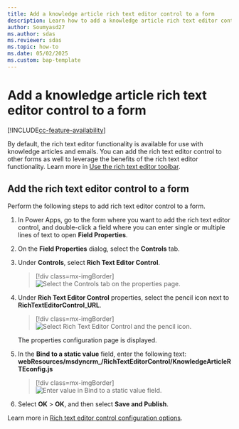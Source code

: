 ```yaml
---
title: Add a knowledge article rich text editor control to a form 
description: Learn how to add a knowledge article rich text editor control to a form. 
author: Soumyasd27
ms.author: sdas
ms.reviewer: sdas
ms.topic: how-to
ms.date: 05/02/2025
ms.custom: bap-template
---
```


# Add a knowledge article rich text editor control to a form

[!INCLUDE[cc-feature-availability](../../includes/cc-feature-availability.md)]


By default, the rich text editor functionality is available for use with knowledge articles and emails. You can add the rich text editor control to other forms as well to leverage the benefits of the rich text editor functionality. Learn more in [Use the rich text editor toolbar](/power-apps/maker/model-driven-apps/rich-text-editor-control#use-the-rich-text-editor-toolbar).

## Add the rich text editor control to a form

Perform the following steps to add rich text editor control to a form.

1. In Power Apps, go to the form where you want to add the rich text editor control, and double-click a field where you can enter single or multiple lines of text to open **Field Properties**.

2. On the **Field Properties** dialog, select the **Controls** tab.

3. Under **Controls**, select **Rich Text Editor Control**.

    > [!div class=mx-imgBorder]
    > ![Select the Controls tab on the properties page.](../media/csh-rte-add-form.png "Select the Controls tab, and then select Rich Text Editor Control")

3. Under **Rich Text Editor Control** properties, select the pencil icon next to **RichTextEditorControl_URL**.
    
    > [!div class=mx-imgBorder]
    > ![Select Rich Text Editor Control and the pencil icon.](../media/csh-rte-edit-control.png "Select Rich Text Editor Control and the pencil icon to add text")
    
    The properties configuration page is displayed.

4. In the **Bind to a static value** field, enter the following text: **webResources/msdyncrm_/RichTextEditorControl/KnowledgeArticleRTEconfig.js** 

    > [!div class=mx-imgBorder]
    > ![Enter value in Bind to a static value field.](../media/csh-rte-enter-static-value.png "Enter the value in the Bind to a static value field")

5. Select **OK** > **OK**, and then select **Save and Publish**.

Learn more in [Rich text editor control configuration options](/powerapps/maker/model-driven-apps/rich-text-editor-control#rich-text-editor-control-configuration-options).